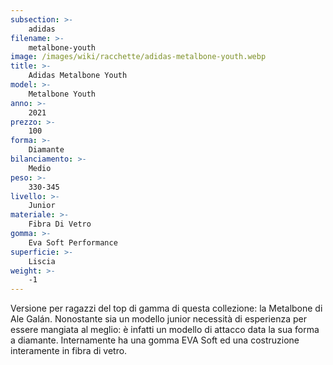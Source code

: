 ```yaml
---
subsection: >-
    adidas
filename: >-
    metalbone-youth
image: /images/wiki/racchette/adidas-metalbone-youth.webp
title: >-
    Adidas Metalbone Youth
model: >-
    Metalbone Youth
anno: >-
    2021
prezzo: >-
    100
forma: >-
    Diamante
bilanciamento: >-
    Medio
peso: >-
    330-345
livello: >-
    Junior
materiale: >-
    Fibra Di Vetro
gomma: >-
    Eva Soft Performance
superficie: >-
    Liscia
weight: >-
    -1
---
```

Versione per ragazzi del top di gamma di questa collezione: la Metalbone di Ale Galán. Nonostante sia un modello junior necessità di esperienza per essere mangiata al meglio: è infatti un modello di attacco data la sua forma a diamante. Internamente ha una gomma EVA Soft ed una costruzione interamente in fibra di vetro.